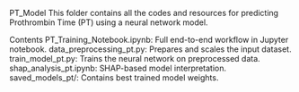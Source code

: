 PT_Model
This folder contains all the codes and resources for predicting Prothrombin Time (PT) using a neural network model.

Contents
PT_Training_Notebook.ipynb: Full end-to-end workflow in Jupyter notebook.
data_preprocessing_pt.py: Prepares and scales the input dataset.
train_model_pt.py: Trains the neural network on preprocessed data.
shap_analysis_pt.ipynb: SHAP-based model interpretation.
saved_models_pt/: Contains best trained model weights.

